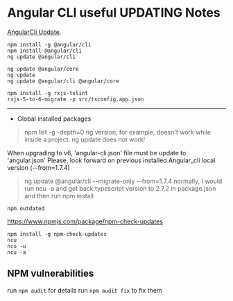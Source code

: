 # Angular CLI useful **UPDATING** Notes

[AngularCli Update](https://update.angular.io/ "AngularCli Update").

~~~~node
npm install -g @angular/cli
npm install @angular/cli
ng update @angular/cli

ng update @angular/core
ng update
ng update @angular/cli @angular/core

npm install -g rxjs-tslint
rxjs-5-to-6-migrate -p src/tsconfig.app.json
~~~~

------------------------------------------------------------------

* Global installed packages

>npm list -g -depth=0
ng version, for example, doesn't work while inside a project.
>ng update does not work!

When upgrading to v6, 'angular-cli.json' file must be update to 'angular.json'
Please, look forward on previous installed  Angular_cli local version (--from=1.7.4)

> ng update @angular/cli --migrate-only --from=1.7.4
> normally, I would run ncu -a and get back typescript version to 2.7.2 in package.json and then run npm install

~~~~
npm outdated
~~~~

https://www.npmjs.com/package/npm-check-updates
~~~~
npm install -g npm-check-updates
ncu
ncu -u
ncu -a
~~~~

## NPM vulnerabilities

  run `npm audit` for details
  run `npm audit fix` to fix them
